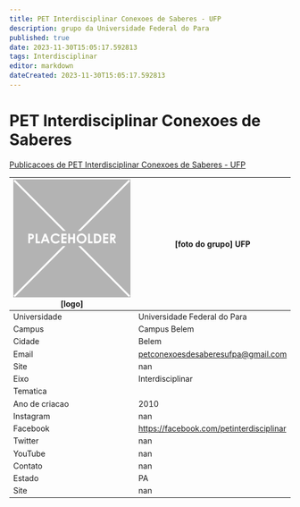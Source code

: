 ```yaml
---
title: PET Interdisciplinar Conexoes de Saberes - UFP
description: grupo da Universidade Federal do Para
published: true
date: 2023-11-30T15:05:17.592813
tags: Interdisciplinar
editor: markdown
dateCreated: 2023-11-30T15:05:17.592813
---
```


# PET Interdisciplinar Conexoes de Saberes

[Publicacoes de PET Interdisciplinar Conexoes de Saberes - UFP](/atividade/45PETInterdisciplinarConexoesdeSaberesUFP/feed)

| ![placeholder.png](/placeholder.png) [logo] | [foto do grupo] UFP         |
| ------------------------------------------- | ------------------------------------------------- |
| Universidade                                | Universidade Federal do Para      |
| Campus                                      | Campus Belem            |
| Cidade                                      | Belem             |
| Email                                       | petconexoesdesaberesufpa@gmail.com             |
| Site                                        | nan              |
| Eixo                                        | Interdisciplinar              |
| Tematica                                    |           |
| Ano de criacao                              | 2010        |
| Instagram                                   | nan         |
| Facebook                                    | https://facebook.com/petinterdisciplinar          |
| Twitter                                     | nan           |
| YouTube                                     | nan           |
| Contato                                     | nan         |
| Estado                                      |  PA            |
| Site                                        | nan |
